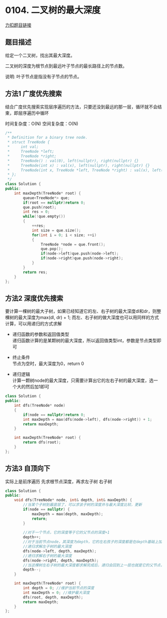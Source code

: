 # 0104. 二叉树的最大深度  

[力扣题目链接](https://leetcode-cn.com/problems/maximum-depth-of-binary-tree/)  


## 题目描述  

给定一个二叉树，找出其最大深度。  

二叉树的深度为根节点到最远叶子节点的最长路径上的节点数。  

说明: 叶子节点是指没有子节点的节点。  





## 方法1 广度优先搜索  

结合广度优先搜索实现层序遍历的方法，只要还没到最远的那一层，循环就不会结束，即层序遍历中循环

时间复杂度：O(N)
空间复杂度：O(N)

```cpp
/**
 * Definition for a binary tree node.
 * struct TreeNode {
 *     int val;
 *     TreeNode *left;
 *     TreeNode *right;
 *     TreeNode() : val(0), left(nullptr), right(nullptr) {}
 *     TreeNode(int x) : val(x), left(nullptr), right(nullptr) {}
 *     TreeNode(int x, TreeNode *left, TreeNode *right) : val(x), left(left), right(right) {}
 * };
 */
class Solution {
public:
    int maxDepth(TreeNode* root) {
        queue<TreeNode*> que;
        if(root == nullptr)return 0;
        que.push(root);
        int res = 0;
        while(!que.empty())
        {
            ++res;
            int size = que.size();
            for(int i = 0; i < size; ++i)
            {
                TreeNode *node = que.front();
                que.pop();
                if(node->left)que.push(node->left);
                if(node->right)que.push(node->right);
            }
        }
        return res;
    }
};
```


## 方法2 深度优先搜索  

要计算一棵树的最大子树，如果已经知道它的左、右子树的最大深度dl和dr，则整棵树的最大深度为max(dl, dr) + 1; 而左、右子树的做大深度也可以用同样的方式计算，可以用递归的方式求解

* 递归函数的参数和返回值类型  
递归函数计算的是某颗树的最大深度，所以返回值类型int，参数是节点类型即可

* 终止条件  
节点为空时，最大深度为0，return 0  

* 递归逻辑  
计算一颗树node的最大深度，只需要计算出它的左右子树的最大深度，选一个大的然后加1即可  


```cpp
class Solution {
public:
    int dfs(TreeNode* node)
    {
        if(node == nullptr)return 0;
        int maxDepth = max(dfs(node->left), dfs(node->right)) + 1;
        return maxDepth;
    }

    int maxDepth(TreeNode* root) {
        return dfs(root);
    }
};
```  




## 方法3 自顶向下   

实际上是前序遍历   先求根节点深度，再求左子树  右子树  


```cpp
class Solution {
public:
    void dfs(TreeNode* node, int& depth, int& maxDepth) { 
        //当某个子树到最底层了，可以求该子树的深度并与最大深度比较，更新
        if(node == nullptr) {
            maxDepth = max(depth, maxDepth);
            return;
        }
            
        //对于一个节点，它的深度等于它的父节点的深度+1
        depth++;
        //对于当前节点node，其深度为depth，它的左右孩子的深度都是在depth基础上加1，递归求解左右子树的最大深度
        //递归求解左子树的最大深度
        dfs(node->left, depth, maxDepth);
        //递归求解右子树的最大深度
        dfs(node->right, depth, maxDepth);
        //当这棵树左右子树的最大深度都求解完成后，递归会回到上一层也就是它的父节点，又因为此时节点深度depth是在父节点depth基础上+1，因此这里应该回溯depth-1
        depth--;
    }

    int maxDepth(TreeNode* root) {
        int depth = 0; //维护当前节点的深度 
        int maxDepth = 0; //维护最大深度
        dfs(root, depth, maxDepth);
        return maxDepth;
    }
};
```